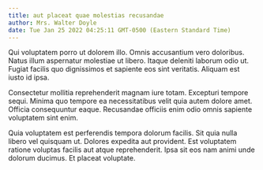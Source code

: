 ```yaml
---
title: aut placeat quae molestias recusandae
author: Mrs. Walter Doyle
date: Tue Jan 25 2022 04:25:11 GMT-0500 (Eastern Standard Time)
---
```

Qui voluptatem porro ut dolorem illo. Omnis accusantium vero doloribus. Natus illum aspernatur molestiae ut libero. Itaque deleniti laborum odio ut. Fugiat facilis quo dignissimos et sapiente eos sint veritatis. Aliquam est iusto id ipsa.

 Consectetur mollitia reprehenderit magnam iure totam. Excepturi tempore sequi. Minima quo tempore ea necessitatibus velit quia autem dolore amet. Officia consequuntur eaque. Recusandae officiis enim odio omnis sapiente voluptatem sint enim.

 Quia voluptatem est perferendis tempora dolorum facilis. Sit quia nulla libero vel quisquam ut. Dolores expedita aut provident. Est voluptatem ratione voluptas facilis aut atque reprehenderit. Ipsa sit eos nam animi unde dolorum ducimus. Et placeat voluptate.
